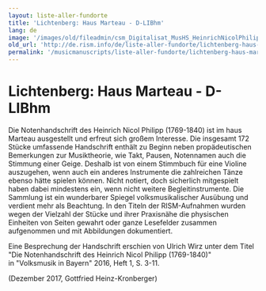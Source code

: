 ```yaml
---
layout: liste-aller-fundorte
title: 'Lichtenberg: Haus Marteau - D-LIBhm'
lang: de
image: '/images/old/fileadmin/csm_Digitalisat_MusHS_HeinrichNicolPhilipp_p2_and_93-001_8c9515907f.jpg'
old_url: 'http://de.rism.info/de/liste-aller-fundorte/lichtenberg-haus-marteau.html'
permalink: '/musicmanuscripts/liste-aller-fundorte/lichtenberg-haus-marteau.html'
---
```



# Lichtenberg: Haus Marteau - D-LIBhm

Die Notenhandschrift des Heinrich Nicol Philipp (1769-1840) ist im haus Marteau ausgestellt und erfreut sich großem Interesse. Die insgesamt 172 Stücke umfassende Handschrift enthält zu Beginn&nbsp;neben propädeutischen Bemerkungen zur Musiktheorie, wie Takt, Pausen, Notennamen auch die Stimmung einer Geige. Deshalb ist von einem Stimmbuch für eine Violine auszugehen, wenn auch ein anderes Instrumente die zahlreichen Tänze ebenso hätte spielen können. Nicht notiert, doch sicherlich mitgespielt haben dabei mindestens ein, wenn nicht weitere Begleitinstrumente. Die Sammlung ist ein wunderbarer Spiegel volksmusikalischer Ausübung und verdient mehr als&nbsp;Beachtung. In den Titeln der RISM-Aufnahmen wurden wegen der Vielzahl der Stücke und ihrer Praxisnähe die physischen Einheiten von Seiten gewahrt oder ganze Lesefelder zusammen aufgenommen und mit Abbildungen dokumentiert.

Eine Besprechung der Handschrift erschien von Ulrich Wirz unter dem Titel "Die Notenhandschrift des Heinrich Nicol Philipp (1769-1840)" in&nbsp;"Volksmusik in Bayern" 2016, Heft 1, S. 3-11.

(Dezember 2017, Gottfried Heinz-Kronberger)

